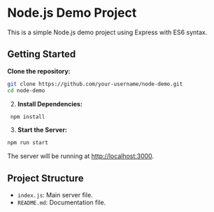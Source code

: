 # Node.js Demo Project

This is a simple Node.js demo project using Express with ES6 syntax.

## Getting Started

**Clone the repository:**

```bash
git clone https://github.com/your-username/node-demo.git
cd node-demo
```

2. **Install Dependencies:**

```bash
 npm install
```

3. **Start the Server:**

```bash
npm run start
```

The server will be running at [http://localhost:3000](http://localhost:3000).

## Project Structure

- `index.js`: Main server file.
- `README.md`: Documentation file.